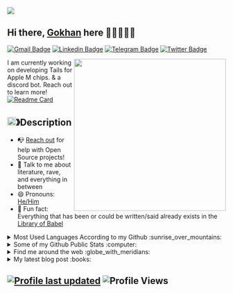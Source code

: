 ## <a href="https://gokhansarapevi.github.io"><img src="https://cdn.discordapp.com/attachments/1203065884990644250/1206333264227209316/DALLE_2024-02-11_23.17.27_-_Create_a_detailed_preview_of_an_animated_image_for_a_GitHub_readme._The_image_should_prominently_feature_the_text_SonGokuBot_in_the_center_and_be_th.webp?ex=65dba066&is=65c92b66&hm=225ddf02e2da8d30b85bbfaf83a73b956ce7b59422bc2fbf12912bd187cb1f2b&"/></a>

## Hi there, [Gokhan](https://gokhansarapevi.github.io) here 👋🏼👨🏻🌈

[![Gmail Badge](https://img.shields.io/badge/-gokhansarapevi@gmail.com-c14438?style=flat&logo=Gmail&logoColor=white)](mailto:gokhansarapevi@gmail.com "Connect via Email")
[![Linkedin Badge](https://img.shields.io/badge/-Gokhan%20Guney-0072b1?style=flat&logo=Linkedin&logoColor=white)](https://www.linkedin.com/in/gokhansarapevi/ "Connect on LinkedIn")
[![Telegram Badge](https://img.shields.io/badge/-@dball_goku-0088CC?style=flat&logo=Telegram&logoColor=white)](https://t.me/dball_goku "Contact on Telegram")
[![Twitter Badge](https://img.shields.io/badge/-@gokuinnovates-00acee?style=flat&logo=Twitter&logoColor=white)](https://twitter.com/intent/follow?screen_name=gokuinnovates "Follow on Twitter")

<a href="https://gokhansarapevi.github.io"><img src="https://cdn.discordapp.com/attachments/1203065884990644250/1206515379761975316/Goku_Dragon.png?ex=65dc4a02&is=65c9d502&hm=1b448c942ab9b1cc7e504bb1f2b0417ab9124a26e003375f1a41050621527c6b&" align="right" height="350" /></a>

I am currently working on developing Tails for Apple M chips. & a discord bot. Reach out to learn more! 
<br>
[![Readme Card](https://github-readme-stats.vercel.app/api/pin/?username=gokhansarapevi&repo=SonGokuBot&theme=tokyonight)](https://github.com/gokhansarapevi/SonGokuBot)
<br>
## <img src="https://cdn.discordapp.com/emojis/859424401186095114.png" width="20px" height="20px">》Description 

- 📭 [Reach out](#hi-there-Gokhan-here-) for help with Open Source projects!
- 💬 Talk to me about literature, rave, and everything in between
- 😄 Pronouns: [He/Him](https://www.mypronouns.org/he-him)
- 👾 Fun fact: Everything that has been or could be written/said already exists in the [Library of Babel](https://libraryofbabel.info/)

<details>
  <summary>Most Used Languages According to my Github :sunrise_over_mountains: </summary>
  
  <a href="https://gokhansarapevi.github.io"><img src="https://cdn.discordapp.com/attachments/1203065884990644250/1206691224954732564/Goku_Green.png?ex=65dcedc7&is=65ca78c7&hm=3d23f9464b990cbe697260a946cf89b1604059d5519f1bc26029e5538466983c&" align="right" height="250" /></a>
  
  ![Top Languages](https://github-readme-stats-git-masterrstaa-rickstaa.vercel.app/api/top-langs/?username=gokhansarapevi)
  ----
</details>

<details>
  <summary>Some of my Github Public Stats :computer:</summary>
  
  <a href="https://gokhansarapevi.github.io"><img src="https://cdn.discordapp.com/attachments/1203065884990644250/1206691225571299348/goku-super-saiyan-god-standing-removebg-preview.png?ex=65dcedc7&is=65ca78c7&hm=41b082a5a419587f63ba9272dd81d384ab0c5d836ef9056a51d276c9950f2f1b&" align="right" height="250" /></a>
  <br /> 
  [![My Github Stats](https://github-readme-stats-git-masterrstaa-rickstaa.vercel.app/api?username=gokhansarapevi&show_icons=true&title_color=fff&icon_color=79ff97&text_color=9f9f9f&bg_color=151515)](https://github.com/gokhansarapevi)
  
</details>

<details>
  <summary>Find me around the web :globe_with_meridians:</summary>
 <br /> 
  
[![DEV Badge](https://img.shields.io/badge/-gokhanguney-0A0A0A?style=flat&logo=dev.to&logoColor=white)](https://dev.to/gokhansarapevi)
[![StackOverflow Badge](https://img.shields.io/badge/-gokhanguney-FE7A16?style=flat&logo=Stack%20Overflow&logoColor=white&)](https://stackoverflow.com/users/20094769/g%c3%b6khan-g%c3%bcney?tab=profile)
[![Instagram Badge](https://img.shields.io/badge/-Instagram-C13584?style=flat&logo=Instagram&logoColor=white)](https://www.instagram.com/gokhansarapevi/ "Follow on Instagram")
[![Reddit Badge](https://img.shields.io/badge/-u/gokhansarapevi-FF4500?style=flat&logo=Reddit&logoColor=white)](https://www.reddit.com/user/gokhansarapevi/ "Find on Reddit")

</details>

<details>
  <summary>My latest blog post :books:</summary>
<br /> 
  
[![Gokhan Guney Medium](https://github-readme-medium.vercel.app/?username=gokhanguney)](https://medium.com/@gokhanguney)

</details>


[![Profile last updated](https://img.shields.io/github/last-commit/gokhansarapevi/gokhansarapevi/main?label=Last%20updated&style=flat)](https://github.com/gokhansarapevi/gokhansarapevi/commits)
![Profile Views](https://komarev.com/ghpvc/?username=gokhansarapevi&color=blue)
----
